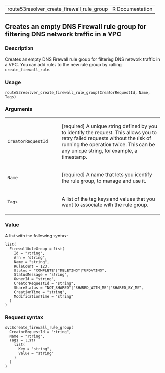 <table style="width: 100%;">
<tbody>
<tr class="odd">
<td>route53resolver_create_firewall_rule_group</td>
<td style="text-align: right;">R Documentation</td>
</tr>
</tbody>
</table>

## Creates an empty DNS Firewall rule group for filtering DNS network traffic in a VPC

### Description

Creates an empty DNS Firewall rule group for filtering DNS network
traffic in a VPC. You can add rules to the new rule group by calling
`create_firewall_rule`.

### Usage

    route53resolver_create_firewall_rule_group(CreatorRequestId, Name, Tags)

### Arguments

<table>
<colgroup>
<col style="width: 35%" />
<col style="width: 65%" />
</colgroup>
<tbody>
<tr class="odd">
<td><code
id="route53resolver_create_firewall_rule_group_:_CreatorRequestId">CreatorRequestId</code></td>
<td><p>[required] A unique string defined by you to identify the
request. This allows you to retry failed requests without the risk of
running the operation twice. This can be any unique string, for example,
a timestamp.</p></td>
</tr>
<tr class="even">
<td><code
id="route53resolver_create_firewall_rule_group_:_Name">Name</code></td>
<td><p>[required] A name that lets you identify the rule group, to
manage and use it.</p></td>
</tr>
<tr class="odd">
<td><code
id="route53resolver_create_firewall_rule_group_:_Tags">Tags</code></td>
<td><p>A list of the tag keys and values that you want to associate with
the rule group.</p></td>
</tr>
</tbody>
</table>

### Value

A list with the following syntax:

    list(
      FirewallRuleGroup = list(
        Id = "string",
        Arn = "string",
        Name = "string",
        RuleCount = 123,
        Status = "COMPLETE"|"DELETING"|"UPDATING",
        StatusMessage = "string",
        OwnerId = "string",
        CreatorRequestId = "string",
        ShareStatus = "NOT_SHARED"|"SHARED_WITH_ME"|"SHARED_BY_ME",
        CreationTime = "string",
        ModificationTime = "string"
      )
    )

### Request syntax

    svc$create_firewall_rule_group(
      CreatorRequestId = "string",
      Name = "string",
      Tags = list(
        list(
          Key = "string",
          Value = "string"
        )
      )
    )

